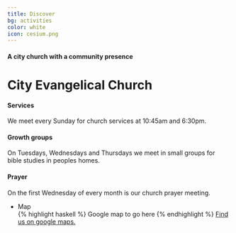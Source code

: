 ```yaml
---
title: Discover
bg: activities
color: white
icon: cesium.png
---
```


#### A city church with a community presence

# City Evangelical Church
<div class="row features">
  <div class="col s12 m4 feature">
    <i class="fa fa-battery-quarter fa-4x">
    </i>
    <h4> Services </h4>
    <p class="feature-description"> We meet every Sunday for church services at 10:45am and 6:30pm. </p>
  </div>
  <div class="col s12 m4 feature">
    <i class="fa fa-battery-half fa-4x">
    </i>
    <h4> Growth groups </h4>
    <p class="feature-description"> On Tuesdays, Wednesdays and Thursdays we meet in small groups for bible studies in peoples homes. </p>
  </div>
  <div class="col s12 m4 feature">
    <i class="fa fa-battery-three-quarters fa-4x">
    </i>
    <h4> Prayer </h4>
    <p class="feature-description"> On the first Wednesday of every month is our church prayer meeting. </p>
  </div>
</div>

<ul class="challenge collapsible" data-collapsible="accordion">
  <li>
    <div class="challenge-title collapsible-header"><i class="fa fa-chevron-down fa-4x"></i>Map</div>
    <div class="challenge-body collapsible-body">
      {% highlight haskell %}
Google map to go here
      {% endhighlight %}
      <a class="challenge-apply waves-effect waves-light btn bg-white" href="https://goo.gl/maps/4kcnTLjt1V7ZkiCK6" target="blank">Find us on google maps.</a>
    </div>
  </li>
</ul>
